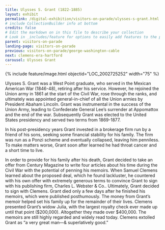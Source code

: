 ```yaml
---
title: Ulysses S. Grant (1822-1885)
layout: exhibit
permalink: /digital-exhibition/visitors-on-parade/ulysses-s-grant.html
# include CollectionBuilder info at bottom
credits: false
# Edit the markdown on in this file to describe your collection
# Look in _includes/feature for options to easily add features to the page
parent: visitors-on-parade
landing-page: visitors-on-parade
previous: visitors-on-parade/george-washington-cable
next: clemens-era-hartford
carousel: Ulysses Grant
---
```


{% include feature/image.html objectid="LOC_2002725252" width="75" %}

Ulysses S. Grant was a West Point graduate, who served in the Mexican American War (1846-48), retiring after his service. However, he rejoined the Union army in 1861 at the start of the Civil War, rose through the ranks, and ultimately was appointed general-in-chief of all the Union armies by President Abaham Lincoln. Grant was instrumental in the success of the Union Army, leading to Confederate General Lee’s surrender at Appomattox and the end of the war. Subsequently Grant  was elected to the United States presidency and served two terms from 1869-1877. 

In his post-presidency years Grant invested in a brokerage firm run by a friend of his sons, seeking some financial stability for his family. The firm was run as a Ponzi scheme and eventually collapsed, leaving him penniless. To make matters worse, Grant soon after learned he had throat cancer and a short time to live. 

In order to provide for his family after his death, Grant decided to take an offer from Century Magazine to write four articles about his time during the Civil War with the potential of penning his memoirs. When Samuel Clemens learned about the proposed deal, which he found lackluster, he countered with his own offer with extremely generous terms to convince Grant to sign with his publishing firm, Charles L. Webster & Co.. Ultimately, Grant decided to sign with Clemens. Grant died only a few days after he finished his memoirs, which were published posthumously. The money from Grant’s memoir helped set his family up for the remainder of their lives. Clemens presented Grant’s widow Julia, with the largest royalty check ever made up until that point ($200,000). Altogether they made over $400,000. The memoirs are still highly regarded and widely read today. Clemens extolled Grant as “a very great man—& superlatively good.”
